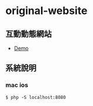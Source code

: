 # original-website

## 互動動態網站

- [Demo](https://chloe-guo.github.io/original-website/)

## 系統說明

### mac ios

`$ php -S localhost:8080`
